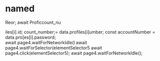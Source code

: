 # named
Reor;
                            await Proficcount_nu

iles[i].id;
count_number;= data.profiles[i]umber;
        const accountNumber = data.pro[es[i].password;        
                        await page4.waitForNetworkIdle(l
                        await page4.waitForSelector(elementSelector5
                        await page4.click(elementSelector5);
                        await page4.waitForNetworkIdle();
